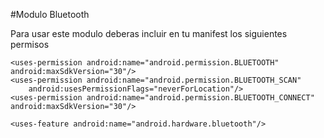 #Modulo Bluetooth

Para usar este modulo deberas incluir en tu manifest los siguientes permisos

    <uses-permission android:name="android.permission.BLUETOOTH" android:maxSdkVersion="30"/>
    <uses-permission android:name="android.permission.BLUETOOTH_SCAN"
        android:usesPermissionFlags="neverForLocation"/>
    <uses-permission android:name="android.permission.BLUETOOTH_CONNECT" android:maxSdkVersion="30"/>
    
    <uses-feature android:name="android.hardware.bluetooth"/>